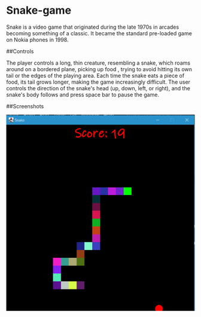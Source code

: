 # Snake-game

Snake is a video game that originated during the late 1970s in arcades becoming
something of a classic. It became the standard pre-loaded game
on Nokia phones in 1998.

##Controls

The player controls a long, thin creature,
resembling a snake, which roams around on
a bordered plane, picking up food , trying to
avoid hitting its own tail or the edges of the playing area. 
Each time the snake eats a piece of food, its tail 
grows longer, making the game increasingly
difficult. The user controls the direction of
the snake's head (up, down, left, or right),
and the snake's body follows and press space bar to pause the game.

##Screenshots

![Play Screen](https://raw.githubusercontent.com/AyushJain2480/Snake-game/main/images/Snake.PNG)
